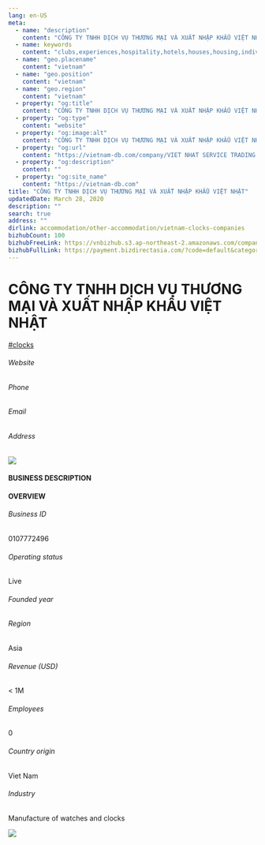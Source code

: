 ```yaml
---
lang: en-US
meta:
  - name: "description"
    content: "CÔNG TY TNHH DỊCH VỤ THƯƠNG MẠI VÀ XUẤT NHẬP KHẨU VIỆT NHẬT"
  - name: keywords
    content: "clubs,experiences,hospitality,hotels,houses,housing,individual,laptops,membership,residential,resort,resorts,speakers,spirits,virtual,wireless,wireless,vietnam-clocks-companies"
  - name: "geo.placename"
    content: "vietnam"
  - name: "geo.position"
    content: "vietnam"
  - name: "geo.region"
    content: "vietnam"
  - property: "og:title"
    content: "CÔNG TY TNHH DỊCH VỤ THƯƠNG MẠI VÀ XUẤT NHẬP KHẨU VIỆT NHẬT | Vietnam DB"
  - property: "og:type"
    content: "website"
  - property: "og:image:alt"
    content: "CÔNG TY TNHH DỊCH VỤ THƯƠNG MẠI VÀ XUẤT NHẬP KHẨU VIỆT NHẬT"
  - property: "og:url"
    content: "https://vietnam-db.com/company/VIET NHAT SERVICE TRADING AND IMPORT - EXPORT COMPANY LIMITED-3078759"
  - property: "og:description"
    content: ""
  - property: "og:site_name"
    content: "https://vietnam-db.com"
title: "CÔNG TY TNHH DỊCH VỤ THƯƠNG MẠI VÀ XUẤT NHẬP KHẨU VIỆT NHẬT"
updatedDate: March 28, 2020
description: ""
search: true
address: ""
dirlink: accommodation/other-accommodation/vietnam-clocks-companies
bizhubCount: 100
bizhubFreeLink: https://vnbizhub.s3.ap-northeast-2.amazonaws.com/companies/vietnam-clocks-companies_preview.xlsx
bizhubFullLink: https://payment.bizdirectasia.com/?code=default&category=bizhub&item=vietnam-clocks-companies&redirect=https://vietnam-db.com
---
```



<div class="bd-item">
    <div class="item-content">
        <div class="detail-title-wrap">
            <h1 class="detail-title">
                CÔNG TY TNHH DỊCH VỤ THƯƠNG MẠI VÀ XUẤT NHẬP KHẨU VIỆT NHẬT
            </h1>
        </div>
		<div class="detail-tagslist"><a href="/accommodation/other-accommodation/tags/clocks" class="detail-tagitem">#clocks</a></div>
        <h6 class="bd-label">Website</h6>
        <p></p>
		<h6 class="bd-label">Phone</h6>
        <p></p>
        <h6 class="bd-label">Email</h6>
        <p><a class="textColorPrimary" href="#"></a></p>
        <h6 class="bd-label">Address</h6>
        <p></p>
    </div>
</div>

<div class="banner-wrap text-center"><a href="" class="banner-link"><img src="/assets/vndb.com/BannerAds2.jpg" class="banner-img"></a></div>

<div class="bd-item">
    <div class="item-content">
        <h4 class="textColorPrimary item-title">BUSINESS DESCRIPTION</h4>
        <p></p>
    </div>
</div>

<div class="bd-item">
    <div class="item-content">
        <h4 class="textColorPrimary item-title">OVERVIEW</h4>
        <div class="item-info">
            <h6 class="bd-label">Business ID</h6>
            <p>0107772496</p>
        </div>
        <div class="item-info">
            <h6 class="bd-label">Operating status</h6>
            <p>Live<small class="bd-status_dot live"></small></p>
        </div>
        <div class="item-info">
            <h6 class="bd-label">Founded year</h6>
            <p></p>
        </div>
        <div class="item-info">
            <h6 class="bd-label">Region</h6>
            <p>Asia</p>
        </div>
        <div class="item-info">
            <h6 class="bd-label">Revenue (USD)</h6>
            <p>&lt; 1M</p>
        </div>
        <div class="item-info">
            <h6 class="bd-label">Employees</h6>
            <p>0</p>
        </div>
        <div class="item-info">
            <h6 class="bd-label">Country origin</h6>
            <p>Viet Nam</p>
        </div>
        <div class="item-info">
            <h6 class="bd-label">Industry</h6>
            <p>Manufacture of watches and clocks</p>
        </div>
    </div>
</div>

<div class="banner-wrap text-center"><a href="" class="banner-link"><img src="/assets/vndb.com/BannerAd_04_728x90.jpg" class="banner-img"></a></div>

<CustomPopup popupTitle="ENTER EMAIL TO DOWNLOAD" popupSubTitle="The companies data will be sent to your inbox. Please enter your email." :free="this.$frontmatter.bizhubFreeLink" :paid="this.$frontmatter.bizhubFullLink" :count="this.$frontmatter.bizhubCount"/>

